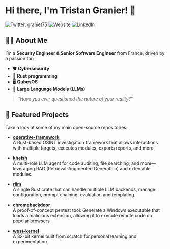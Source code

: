 # Hi there, I'm Tristan Granier! 👋

[![Twitter: graniet75](https://img.shields.io/twitter/follow/graniet75?style=social)](https://twitter.com/graniet75)
[![Website](https://img.shields.io/badge/Website-tristan--granier.com-blue)](https://tristan-granier.com/)
[![LinkedIn](https://img.shields.io/badge/LinkedIn-Tristan%20Granier-blue)](https://www.linkedin.com/in/developpeurgo/) 
<!-- Add more badges if you’d like -->

## 👨‍💻 About Me
I’m a **Security Engineer & Senior Software Engineer** from France, driven by a passion for:

- 🛡️ **Cybersecurity**  
- 🦀 **Rust programming**  
- 🖥️ **QubesOS**  
- 🤖 **Large Language Models (LLMs)**  

> *"Have you ever questioned the nature of your reality?"*

## 🌟 Featured Projects
Take a look at some of my main open-source repositories:

- **[operative-framework](https://github.com/graniet/operative-framework)**  
  A Rust-based OSINT investigation framework that allows interactions with multiple targets, executes modules, exports reports, and more.

- **[kheish](https://github.com/graniet/kheish)**  
  A multi-role LLM agent for code auditing, file searching, and more—leveraging RAG (Retrieval-Augmented Generation) and extensible modules.

- **[rllm](https://github.com/graniet/rllm)**  
  A single Rust crate that can handle multiple LLM backends, manage configuration, prompt chaining, evaluation and templating.

- **[chromebackdoor](https://github.com/graniet/chromebackdoor)**  
  A proof-of-concept pentest tool: Generate a Windows executable that loads a malicious extension, allowing it to execute remote code on popular browsers

- **[west-kernel](https://github.com/graniet/west-kernel)**  
  A 32-bit kernel built from scratch for personal learning and experimentation.

